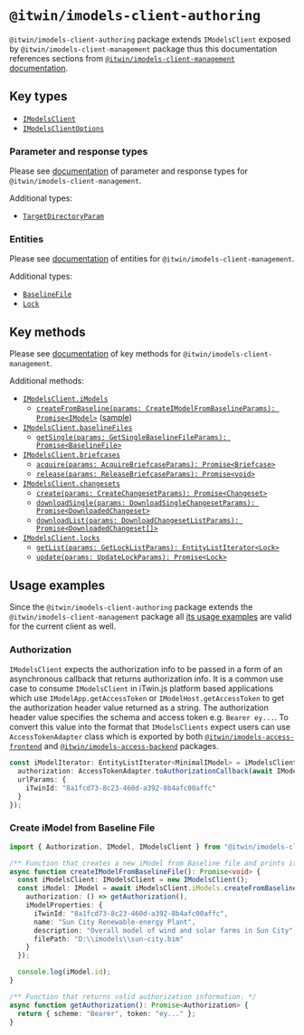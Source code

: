 # `@itwin/imodels-client-authoring`

`@itwin/imodels-client-authoring` package extends `IModelsClient` exposed by `@itwin/imodels-client-management` package thus this documentation references sections from [`@itwin/imodels-client-management` documentation](./IModelsClientManagement.md).

## Key types
- [`IModelsClient`](../clients/imodels-client-authoring/src/IModelsClient.ts#L38)
- [`IModelsClientOptions`](../clients/imodels-client-authoring/src/IModelsClient.ts#L19)

### Parameter and response types
Please see [documentation](./IModelsClientManagement.md#parameter-and-response-types) of parameter and response types for `@itwin/imodels-client-management`.

Additional types:
- [`TargetDirectoryParam`](../clients/imodels-client-authoring/src/base/public/CommonInterfaces.ts#L13)

### Entities
Please see [documentation](./IModelsClientManagement.md#entities) of entities for `@itwin/imodels-client-management`.

Additional types:
- [`BaselineFile`](../clients/imodels-client-authoring/src/base/public/apiEntities/BaselineFileInterfaces.ts#L31)
- [`Lock`](../clients/imodels-client-authoring/src/base/public/apiEntities/LockInterfaces.ts#L25)

## Key methods
Please see [documentation](./IModelsClientManagement.md#key-methods) of key methods for `@itwin/imodels-client-management`.

Additional methods:
- [`IModelsClient.iModels`](../clients/imodels-client-authoring/src/IModelsClient.ts#L38)
  - [`createFromBaseline(params: CreateIModelFromBaselineParams): Promise<IModel>`](../clients/imodels-client-authoring/src/operations/imodel/IModelOperations.ts#L37) ([sample](#create-imodel-from-baseline-file))
- [`IModelsClient.baselineFiles`](../clients/imodels-client-authoring/src/IModelsClient.ts#L70)
  - [`getSingle(params: GetSingleBaselineFileParams): Promise<BaselineFile>`](../clients/imodels-client-authoring/src/operations/baseline-file/BaselineFileOperations.ts#L21)
- [`IModelsClient.briefcases`](../clients/imodels-client-authoring/src/IModelsClient.ts#L75)
  - [`acquire(params: AcquireBriefcaseParams): Promise<Briefcase>`](../clients/imodels-client-authoring/src/operations/briefcase/BriefcaseOperations.ts#L22)
  - [`release(params: ReleaseBriefcaseParams): Promise<void>`](../clients/imodels-client-authoring/src/operations/briefcase/BriefcaseOperations.ts#L40)
- [`IModelsClient.changesets`](../clients/imodels-client-authoring/src/IModelsClient.ts#L80)
  - [`create(params: CreateChangesetParams): Promise<Changeset>`](../clients/imodels-client-authoring/src/operations/changeset/ChangesetOperations.ts#L28)
  - [`downloadSingle(params: DownloadSingleChangesetParams): Promise<DownloadedChangeset>`](../clients/imodels-client-authoring/src/operations/changeset/ChangesetOperations.ts#L65)
  - [`downloadList(params: DownloadChangesetListParams): Promise<DownloadedChangeset[]>`](../clients/imodels-client-authoring/src/operations/changeset/ChangesetOperations.ts#L82)
- [`IModelsClient.locks`](../clients/imodels-client-authoring/src/IModelsClient.ts#L85)
  - [`getList(params: GetLockListParams): EntityListIterator<Lock>`](../clients/imodels-client-authoring/src/operations/lock/LockOperations.ts#L24)
  - [`update(params: UpdateLockParams): Promise<Lock>`](../clients/imodels-client-authoring/src/operations/lock/LockOperations.ts#L39)

## Usage examples

Since the `@itwin/imodels-client-authoring` package extends the `@itwin/imodels-client-management` package all [its usage examples](./IModelsClientManagement.md#usage-examples) are valid for the current client as well.

### Authorization

`IModelsClient` expects the authorization info to be passed in a form of an asynchronous callback that returns authorization info. It is a common use case to consume `IModelsClient` in iTwin.js platform based applications which use `IModelApp.getAccessToken` or `IModelHost.getAccessToken` to get the authorization header value returned as a string. The authorization header value specifies the schema and access token e.g. `Bearer ey...`. To convert this value into the format that `IModelsClients` expect users can use `AccessTokenAdapter` class which is exported by both [`@itwin/imodels-access-frontend`](../itwin-platform-access/imodels-access-frontend/src/interface-adapters/AccessTokenAdapter.ts) and [`@itwin/imodels-access-backend`](../itwin-platform-access/imodels-access-backend/src/interface-adapters/AccessTokenAdapter.ts) packages.
```typescript
const iModelIterator: EntityListIterator<MinimalIModel> = iModelsClient.iModels.getMinimalList({
  authorization: AccessTokenAdapter.toAuthorizationCallback(await IModelHost.getAccessToken()),
  urlParams: {
    iTwinId: "8a1fcd73-8c23-460d-a392-8b4afc00affc"
  }
});
```

### Create iModel from Baseline File
```typescript
import { Authorization, IModel, IModelsClient } from "@itwin/imodels-client-authoring";

/** Function that creates a new iModel from Baseline file and prints its id to the console. */
async function createIModelFromBaselineFile(): Promise<void> {
  const iModelsClient: IModelsClient = new IModelsClient();
  const iModel: IModel = await iModelsClient.iModels.createFromBaseline({
    authorization: () => getAuthorization(),
    iModelProperties: {
      iTwinId: "8a1fcd73-8c23-460d-a392-8b4afc00affc",
      name: "Sun City Renewable-energy Plant",
      description: "Overall model of wind and solar farms in Sun City",
      filePath: "D:\\imodels\\sun-city.bim"
    }
  });

  console.log(iModel.id);
}

/** Function that returns valid authorization information. */
async function getAuthorization(): Promise<Authorization> {
  return { scheme: "Bearer", token: "ey..." };
}
```